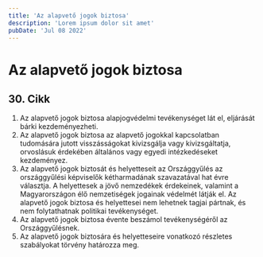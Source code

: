 ```yaml
---
title: 'Az alapvető jogok biztosa'
description: 'Lorem ipsum dolor sit amet'
pubDate: 'Jul 08 2022'
---
```


# Az alapvető jogok biztosa

## 30. Cikk
1. Az alapvető jogok biztosa alapjogvédelmi tevékenységet lát el, eljárását bárki kezdeményezheti.
2. Az alapvető jogok biztosa az alapvető jogokkal kapcsolatban tudomására jutott visszásságokat kivizsgálja vagy kivizsgáltatja, orvoslásuk érdekében általános vagy egyedi intézkedéseket kezdeményez.
3. Az alapvető jogok biztosát és helyetteseit az Országgyűlés az országgyűlési képviselők kétharmadának szavazatával hat évre választja. A helyettesek a jövő nemzedékek érdekeinek, valamint a Magyarországon élő nemzetiségek jogainak védelmét látják el. Az alapvető jogok biztosa és helyettesei nem lehetnek tagjai pártnak, és nem folytathatnak politikai tevékenységet.
4. Az alapvető jogok biztosa évente beszámol tevékenységéről az Országgyűlésnek.
5. Az alapvető jogok biztosára és helyetteseire vonatkozó részletes szabályokat törvény határozza meg.
